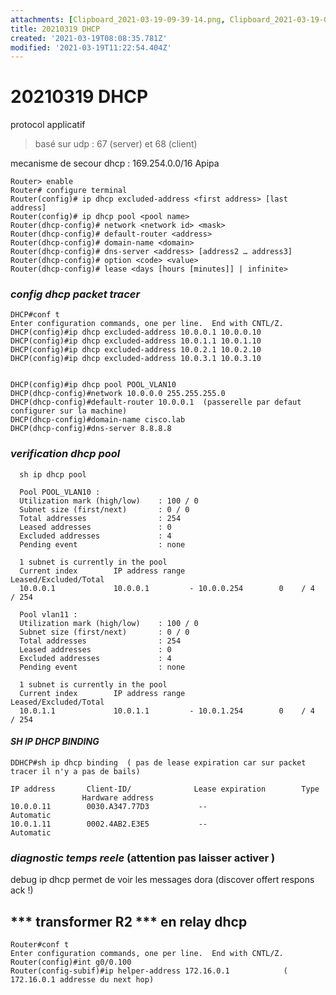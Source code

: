 ```yaml
---
attachments: [Clipboard_2021-03-19-09-39-14.png, Clipboard_2021-03-19-09-39-24.png]
title: 20210319 DHCP
created: '2021-03-19T08:08:35.781Z'
modified: '2021-03-19T11:22:54.404Z'
---
```


# 20210319 DHCP

protocol applicatif

>basé sur udp : 67 (server) et 68 (client)


mecanisme de secour dhcp : 169.254.0.0/16 Apipa


    Router> enable
    Router# configure terminal
    Router(config)# ip dhcp excluded-address <first address> [last address]
    Router(config)# ip dhcp pool <pool name>
    Router(dhcp-config)# network <network id> <mask>
    Router(dhcp-config)# default-router <address>
    Router(dhcp-config)# domain-name <domain>
    Router(dhcp-config)# dns-server <address> [address2 … address3]
    Router(dhcp-config)# option <code> <value>
    Router(dhcp-config)# lease <days [hours [minutes]] | infinite>



### ***config dhcp packet tracer***

    DHCP#conf t
    Enter configuration commands, one per line.  End with CNTL/Z.
    DHCP(config)#ip dhcp excluded-address 10.0.0.1 10.0.0.10
    DHCP(config)#ip dhcp excluded-address 10.0.1.1 10.0.1.10
    DHCP(config)#ip dhcp excluded-address 10.0.2.1 10.0.2.10
    DHCP(config)#ip dhcp excluded-address 10.0.3.1 10.0.3.10

    
    DHCP(config)#ip dhcp pool POOL_VLAN10
    DHCP(dhcp-config)#network 10.0.0.0 255.255.255.0
    DHCP(dhcp-config)#default-router 10.0.0.1  (passerelle par defaut configurer sur la machine)
    DHCP(dhcp-config)#domain-name cisco.lab
    DHCP(dhcp-config)#dns-server 8.8.8.8


### ***verification dhcp pool***

      sh ip dhcp pool

      Pool POOL_VLAN10 :
      Utilization mark (high/low)    : 100 / 0
      Subnet size (first/next)       : 0 / 0 
      Total addresses                : 254
      Leased addresses               : 0
      Excluded addresses             : 4
      Pending event                  : none

      1 subnet is currently in the pool
      Current index        IP address range                    Leased/Excluded/Total
      10.0.0.1             10.0.0.1         - 10.0.0.254        0    / 4     / 254

      Pool vlan11 :
      Utilization mark (high/low)    : 100 / 0
      Subnet size (first/next)       : 0 / 0 
      Total addresses                : 254
      Leased addresses               : 0
      Excluded addresses             : 4
      Pending event                  : none

      1 subnet is currently in the pool
      Current index        IP address range                    Leased/Excluded/Total
      10.0.1.1             10.0.1.1         - 10.0.1.254        0    / 4     / 254
      

#### ***SH IP DHCP BINDING***


    DDHCP#sh ip dhcp binding  ( pas de lease expiration car sur packet tracer il n'y a pas de bails)

    IP address       Client-ID/              Lease expiration        Type
                    Hardware address
    10.0.0.11        0030.A347.77D3           --                     Automatic
    10.0.1.11        0002.4AB2.E3E5           --                     Automatic



### ***diagnostic temps reele*** (attention pas laisser activer )

debug ip dhcp            permet de voir les messages dora (discover offert respons ack !)



## *** transformer R2 *** en relay dhcp

    Router#conf t
    Enter configuration commands, one per line.  End with CNTL/Z.
    Router(config)#int g0/0.100
    Router(config-subif)#ip helper-address 172.16.0.1            ( 172.16.0.1 addresse du next hop)
